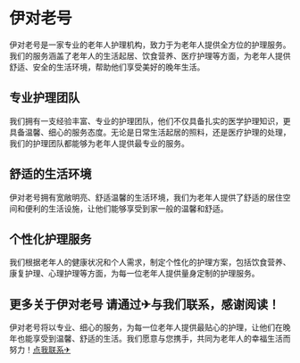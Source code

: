 # 伊对老号

伊对老号是一家专业的老年人护理机构，致力于为老年人提供全方位的护理服务。我们的服务涵盖了老年人的生活起居、饮食营养、医疗护理等方面，为老年人提供舒适、安全的生活环境，帮助他们享受美好的晚年生活。

## 专业护理团队

我们拥有一支经验丰富、专业的护理团队，他们不仅具备扎实的医学护理知识，更具备温馨、细心的服务态度。无论是日常生活起居的照料，还是医疗护理的处理，我们的护理团队都能够为老年人提供最专业的服务。

## 舒适的生活环境

伊对老号拥有宽敞明亮、舒适温馨的生活环境，我们为老年人提供了舒适的居住空间和便利的生活设施，让他们能够享受到家一般的温馨和舒适。

## 个性化护理服务

我们根据老年人的健康状况和个人需求，制定个性化的护理方案，包括饮食营养、康复护理、心理护理等方面，为每一位老年人提供量身定制的护理服务。

## 更多关于伊对老号 请通过✈与我们联系，感谢阅读！

伊对老号将以专业、细心的服务，为每一位老年人提供最贴心的护理，让他们在晚年也能享受到温馨、舒适的生活。我们愿意与您携手，共同为老年人的幸福生活而努力！[点我联系✈](https://dl.k02.cc)